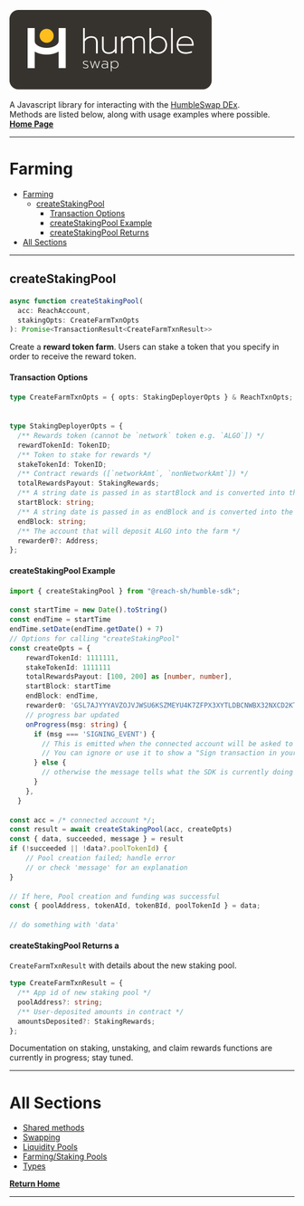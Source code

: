 [![logo][logo]](./index.md)

A Javascript library for interacting with the [HumbleSwap DEx](https://app.humble.sh).\
Methods are listed below, along with usage examples where possible.\
[**Home Page**](./index.md)

---
# Farming 
- [Farming](#farming)
  - [createStakingPool](#createstakingpool)
      - [Transaction Options](#transaction-options)
      - [createStakingPool Example](#createstakingpool-example)
      - [createStakingPool Returns](#createstakingpool-returns)
- [All Sections](#all-sections)

---
## createStakingPool
```typescript
async function createStakingPool(
  acc: ReachAccount,
  stakingOpts: CreateFarmTxnOpts
): Promise<TransactionResult<CreateFarmTxnResult>>
```
Create a **reward token farm**. Users can stake a token that you specify in order to receive the reward token.  

#### Transaction Options
```typescript
type CreateFarmTxnOpts = { opts: StakingDeployerOpts } & ReachTxnOpts;


type StakingDeployerOpts = {
  /** Rewards token (cannot be `network` token e.g. `ALGO`]) */
  rewardTokenId: TokenID;
  /** Token to stake for rewards */
  stakeTokenId: TokenID;
  /** Contract rewards ([`networkAmt`, `nonNetworkAmt`]) */
  totalRewardsPayout: StakingRewards;
  /** A string date is passed in as startBlock and is converted into the start block inside the createStakingPool process*/
  startBlock: string;
  /** A string date is passed in as endBlock and is converted into the end block inside the createStakingPool process*/
  endBlock: string;
  /** The account that will deposit ALGO into the farm */
  rewarder0?: Address;
};
```

#### createStakingPool Example
```typescript
import { createStakingPool } from "@reach-sh/humble-sdk";

const startTime = new Date().toString()
const endTime = startTime
endTime.setDate(endTime.getDate() + 7)
// Options for calling "createStakingPool"
const createOpts = {
    rewardTokenId: 1111111,
    stakeTokenId: 1111111
    totalRewardsPayout: [100, 200] as [number, number],
    startBlock: startTime
    endBlock: endTime,
    rewarder0: 'GSL7AJYYYAVZOJVJWSU6KSZMEYU4K7ZFPX3XYTLDBCNWBX32NXCD2KTWVM'
    // progress bar updated
    onProgress(msg: string) {
      if (msg === 'SIGNING_EVENT') {
        // This is emitted when the connected account will be asked to sign a transaction.
        // You can ignore or use it to show a "Sign transaction in your wallet" message
      } else {
        // otherwise the message tells what the SDK is currently doing for this transaction
      }
    },
  }

const acc = /* connected account */;
const result = await createStakingPool(acc, createOpts)
const { data, succeeded, message } = result
if (!succeeded || !data?.poolTokenId) {
    // Pool creation failed; handle error
    // or check 'message' for an explanation
}

// If here, Pool creation and funding was successful
const { poolAddress, tokenAId, tokenBId, poolTokenId } = data;

// do something with 'data'
```

#### createStakingPool Returns a
`CreateFarmTxnResult` with details about the new staking pool.
```typescript
type CreateFarmTxnResult = {
  /** App id of new staking pool */
  poolAddress?: string;
  /** User-deposited amounts in contract */
  amountsDeposited?: StakingRewards;
};
```

Documentation on staking, unstaking, and claim rewards functions are currently in progress; stay tuned.

---

# All Sections
- [Shared methods](./METHODS.md)
- [Swapping](./SWAPPING.md)
- [Liquidity Pools](./LIQUIDITY-POOLS.md)
- [Farming/Staking Pools](./FARMING.md)
- [Types](./FARMING.md)

[**Return Home**](./index.md)

---


[logo]: ./logo-white.svg